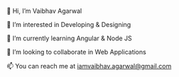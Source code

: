 👋 Hi, I’m Vaibhav Agarwal

👀 I’m interested in Developing & Designing

🌱 I’m currently learning Angular & Node JS

💞️ I’m looking to collaborate in Web Applications

📫 You can reach me at iamvaibhav.agarwal@gmail.com

<!---
Psyyycho/Psyyycho is a ✨ special ✨ repository because its `README.md` (this file) appears on your GitHub profile.
You can click the Preview link to take a look at your changes.
--->
